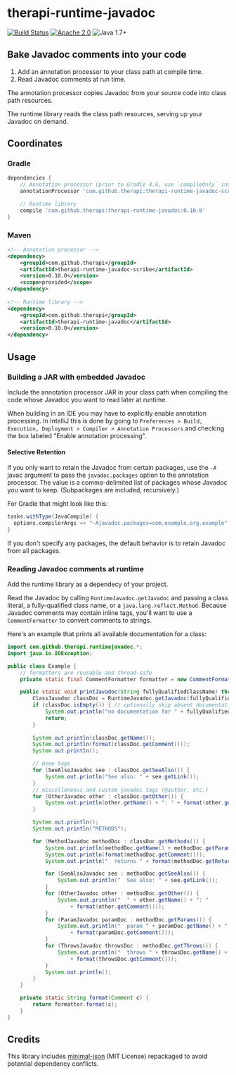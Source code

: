 # therapi-runtime-javadoc

[![Build Status](https://travis-ci.org/dnault/therapi-runtime-javadoc.svg?branch=master)](https://travis-ci.org/dnault/therapi-runtime-javadoc)
[![Apache 2.0](https://img.shields.io/badge/license-Apache%202.0-blue.svg)](http://www.apache.org/licenses/LICENSE-2.0)
![Java 1.7+](https://img.shields.io/badge/java-1.7+-lightgray.svg)


## Bake Javadoc comments into your code

1. Add an annotation processor to your class path at compile time.
2. Read Javadoc comments at run time.

The annotation processor copies Javadoc from your source code
into class path resources.

The runtime library reads the class path resources, serving up your
Javadoc on demand.


## Coordinates

### Gradle

```groovy
dependencies {
    // Annotation processor (prior to Gradle 4.6, use `compileOnly` instead)
    annotationProcessor 'com.github.therapi:therapi-runtime-javadoc-scribe:0.10.0'

    // Runtime library
    compile 'com.github.therapi:therapi-runtime-javadoc:0.10.0'
}
```

### Maven

```xml
<!-- Annotation processor -->
<dependency>
    <groupId>com.github.therapi</groupId>
    <artifactId>therapi-runtime-javadoc-scribe</artifactId>
    <version>0.10.0</version>
    <scope>provided</scope>
</dependency>
    
<!-- Runtime library -->
<dependency>
    <groupId>com.github.therapi</groupId>
    <artifactId>therapi-runtime-javadoc</artifactId>
    <version>0.10.0</version>
</dependency>
```


## Usage

### Building a JAR with embedded Javadoc

Include the annotation processor JAR in your class path when compiling
the code whose Javadoc you want to read later at runtime. 

When building in an IDE you may have to explicitly enable annotation processing.
In IntelliJ this is done by going to 
`Preferences > Build, Execution, Deployment > Compiler > Annotation Processors`
and checking the box labeled "Enable annotation processing".


#### Selective Retention

If you only want to retain the Javadoc from certain packages, use the
`-A` javac argument to pass the `javadoc.packages` option to the annotation
processor. The value is a comma-delimited list of packages whose Javadoc
you want to keep. (Subpackages are included, recursively.)
    
For Gradle that might look like this:

```groovy
tasks.withType(JavaCompile) {            
  options.compilerArgs << "-Ajavadoc.packages=com.example,org.example"
}
```

If you don't specify any packages, the default behavior is to retain Javadoc
from all packages.


### Reading Javadoc comments at runtime

Add the runtime library as a dependecy of your project.

Read the Javadoc by calling `RuntimeJavadoc.getJavadoc` and passing a
class literal, a fully-qualified class name, or a `java.lang.reflect.Method`.
Because Javadoc comments may contain inline tags, you'll want to use a
`CommentFormatter` to convert comments to strings.

Here's an example that prints all available documentation for a class:

```java
import com.github.therapi.runtimejavadoc.*;
import java.io.IOException;

public class Example {
    // formatters are reusable and thread-safe
    private static final CommentFormatter formatter = new CommentFormatter();

    public static void printJavadoc(String fullyQualifiedClassName) throws IOException {
        ClassJavadoc classDoc = RuntimeJavadoc.getJavadoc(fullyQualifiedClassName);
        if (classDoc.isEmpty()) { // optionally skip absent documentation
            System.out.println("no documentation for " + fullyQualifiedClassName);
            return;
        }
                                
        System.out.println(classDoc.getName());
        System.out.println(format(classDoc.getComment()));
        System.out.println();

        // @see tags
        for (SeeAlsoJavadoc see : classDoc.getSeeAlso()) {
            System.out.println("See also: " + see.getLink());
        }
        // miscellaneous and custom javadoc tags (@author, etc.)
        for (OtherJavadoc other : classDoc.getOther()) {
            System.out.println(other.getName() + ": " + format(other.getComment()));
        }

        System.out.println();
        System.out.println("METHODS");

        for (MethodJavadoc methodDoc : classDoc.getMethods()) {
            System.out.println(methodDoc.getName() + methodDoc.getParamTypes());
            System.out.println(format(methodDoc.getComment()));
            System.out.println("  returns " + format(methodDoc.getReturns()));

            for (SeeAlsoJavadoc see : methodDoc.getSeeAlso()) {
                System.out.println("  See also: " + see.getLink());
            }
            for (OtherJavadoc other : methodDoc.getOther()) {
                System.out.println("  " + other.getName() + ": "
                    + format(other.getComment()));
            }
            for (ParamJavadoc paramDoc : methodDoc.getParams()) {
                System.out.println("  param " + paramDoc.getName() + " "
                    + format(paramDoc.getComment()));
            }
            for (ThrowsJavadoc throwsDoc : methodDoc.getThrows()) {
                System.out.println("  throws " + throwsDoc.getName() + " "
                    + format(throwsDoc.getComment()));
            }
            System.out.println();
        }
    }

    private static String format(Comment c) {
        return formatter.format(c);
    }
}
```

## Credits

This library includes [minimal-json](https://github.com/ralfstx/minimal-json)
(MIT License) repackaged to avoid potential dependency conflicts.
